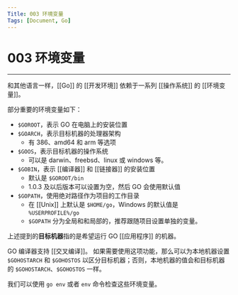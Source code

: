 ```yaml
---
Title: 003 环境变量
Tags: [Document, Go]
---
```


# 003 环境变量

---

和其他语言一样，[[Go]] 的 [[开发环境]] 依赖于一系列 [[操作系统]] 的 [[环境变量]]。

部分重要的环境变量如下：

- `$GOROOT`，表示 GO 在电脑上的安装位置
- `$GOARCH`，表示目标机器的处理器架构
    - 有 386、amd64 和 arm 等选项
- `$GOOS`，表示目标机器的操作系统
    - 可以是 darwin、freebsd、linux 或 windows 等。
- `$GOBIN`，表示 [[编译器]] 和 [[链接器]] 的安装位置
    - 默认是 `$GOROOT/bin`
    - 1.0.3 及以后版本可以设置为空，然后 GO 会使用默认值
- `$GOPATH`，使用绝对路径作为项目的工作目录
    - 在 [[Unix]] 上默认是 `$HOME/go`，Windows 的默认值是 `%USERPROFILE%/go`
    - `$GOPATH` 分为全局和和局部的，推荐跟随项目设置单独的变量。

上述提到的**目标机器**指的是希望运行 GO [[应用程序]] 的机器。

GO 编译器支持 [[交叉编译]]。
如果需要使用这项功能，那么可以为本地机器设置 `$GOHOSTARCH` 和 `$GOHOSTOS` 以区分目标机器；否则，本地机器的值会和目标机器的 `$GOHOSTARCH`、`$GOHOSTOS` 一样。

我们可以使用 `go env` 或者 `env` 命令检查这些环境变量。